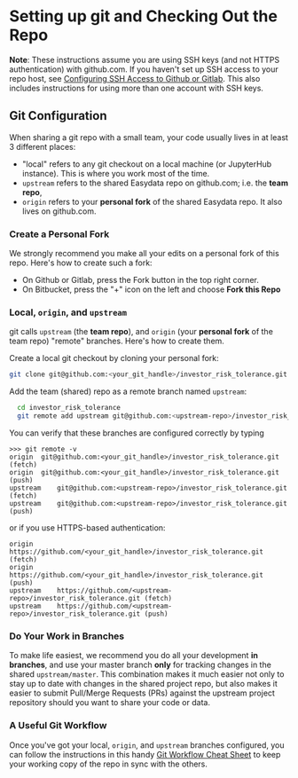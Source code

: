 # Setting up git and Checking Out the Repo

**Note**: These instructions assume you are using SSH keys (and not HTTPS authentication) with github.com. If you haven't set up SSH access to your repo host, see [Configuring SSH Access to Github or Gitlab][git-ssh]. This also includes instructions for using more than one account with SSH keys.

[git-ssh]: https://github.com/hackalog/cookiecutter-easydata/wiki/Configuring-SSH-Access-to-Github-or-GitLab

## Git Configuration
When sharing a git repo with a small team, your code usually lives in at least 3 different places:

* "local" refers to any git checkout on a local machine (or JupyterHub instance). This is where you work most of the time.
* `upstream` refers to the shared Easydata repo on github.com; i.e. the **team repo**,
* `origin` refers to your **personal fork** of the shared Easydata repo. It also lives on github.com.

### Create a Personal Fork

We strongly recommend you make all your edits on a personal fork of this repo. Here's how to create such a fork:

* On Github or Gitlab, press the Fork button in the top right corner.
* On Bitbucket, press the "+" icon on the left and choose **Fork this Repo**

### Local, `origin`, and `upstream`
git calls `upstream` (the **team repo**), and `origin` (your **personal fork** of the team repo) "remote" branches. Here's how to create them.

Create a local git checkout by cloning your personal fork:
```bash
git clone git@github.com:<your_git_handle>/investor_risk_tolerance.git
```
Add the team (shared) repo as a remote branch named `upstream`:
```bash
  cd investor_risk_tolerance
  git remote add upstream git@github.com:<upstream-repo>/investor_risk_tolerance.git
```

You can verify that these branches are configured correctly by typing

```
>>> git remote -v
origin	git@github.com:<your_git_handle>/investor_risk_tolerance.git (fetch)
origin	git@github.com:<your_git_handle>/investor_risk_tolerance.git (push)
upstream	git@github.com:<upstream-repo>/investor_risk_tolerance.git (fetch)
upstream	git@github.com:<upstream-repo>/investor_risk_tolerance.git (push)
```
or if you use HTTPS-based authentication:
```
origin	https://github.com/<your_git_handle>/investor_risk_tolerance.git (fetch)
origin	https://github.com/<your_git_handle>/investor_risk_tolerance.git (push)
upstream	https://github.com/<upstream-repo>/investor_risk_tolerance.git (fetch)
upstream	https://github.com/<upstream-repo>/investor_risk_tolerance.git (push)
```

### Do Your Work in Branches
To make life easiest, we recommend you do all your development **in branches**, and use your master branch **only** for tracking changes in the shared `upstream/master`. This combination makes it much easier not only to stay up to date with changes in the shared project repo, but also makes it easier to submit Pull/Merge Requests (PRs) against the upstream project repository should you want to share your code or data.

### A Useful Git Workflow
Once you've got your local, `origin`, and `upstream` branches configured, you can follow the instructions in this handy [Git Workflow Cheat Sheet](git-workflow.md) to keep your working copy of the repo in sync with the others.
